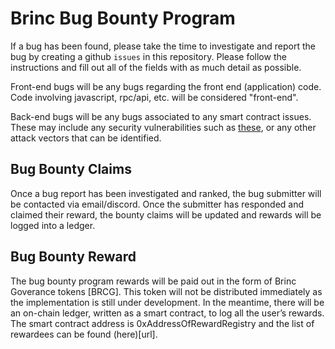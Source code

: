# Brinc Bug Bounty Program
If a bug has been found, please take the time to investigate and report the bug by creating a github `issues` in this repository. Please follow the instructions and fill out all of the fields with as much detail as possible.

Front-end bugs will be any bugs regarding the front end (application) code. Code involving javascript, rpc/api, etc. will be considered "front-end".

Back-end bugs will be any bugs associated to any smart contract issues. These may include any security vulnerabilities such as [these](https://github.com/OpenZeppelin/ethernaut), or any other attack vectors that can be identified.

## Bug Bounty Claims
Once a bug report has been investigated and ranked, the bug submitter will be contacted via email/discord. Once the submitter has responded and claimed their reward, the bounty claims will be updated and rewards will be logged into a ledger.

## Bug Bounty Reward
The bug bounty program rewards will be paid out in the form of Brinc Goverance tokens [BRCG]. This token will not be distributed immediately as the implementation is still under development.
In the meantime, there will be an on-chain ledger, written as a smart contract, to log all the user’s rewards. 
The smart contract address is 0xAddressOfRewardRegistry and the list of rewardees can be found (here)[url].
